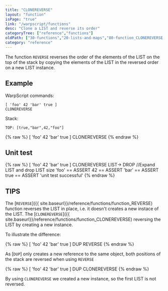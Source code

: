 ```yaml
---
title: "CLONEREVERSE"
layout: "function"
isPage: "true"
link: "/warpscript/functions"
desc: "Clone a LIST and reverse its order"
categoryTree: ["reference","functions"]
oldPath: ["30-functions","20-lists-and-maps","80-function_CLONEREVERSE.html.md"]
category: "reference"
---
```

 

The function `REVERSE` reverses the order of the elements of the LIST on the top of the stack by copying the elements of the LIST in the reversed order on a new LIST instance.


## Example ##


WarpScript commands:

    [ 'foo' 42 'bar' true ]
    CLONEREVERSE

Stack:

    TOP: [true,"bar",42,"foo"]

{% raw %}
<warp10-warpscript-widget backend="{{backend}}"  exec-endpoint="{{execEndpoint}}">[ 'foo' 42 'bar' true ]
CLONEREVERSE
</warp10-warpscript-widget>
{% endraw %}

## Unit test ##

{% raw %}
<warp10-warpscript-widget backend="{{backend}}"  exec-endpoint="{{execEndpoint}}">[ 'foo' 42 'bar' true ]
CLONEREVERSE
LIST-> DROP       //Expand LIST and drop LIST size
'foo' == ASSERT
42 == ASSERT
'bar' == ASSERT
true == ASSERT
'unit test successful'
</warp10-warpscript-widget>
{% endraw %}

## TIPS ##

The [`REVERSE`]({{ site.baseurl}}/reference/functions/function_REVERSE) function reverses the LIST in place, i.e. it doesn't creates a new instace of the LIST.
The [`CLONEREVERSE`]({{ site.baseurl}}/reference/functions/function_CLONEREVERSE) reversing the LIST by creating a new instance.

To illustrate the difference:

{% raw %}
<warp10-warpscript-widget backend="{{backend}}"  exec-endpoint="{{execEndpoint}}">[ 'foo' 42 'bar' true ]
DUP
REVERSE
</warp10-warpscript-widget>
{% endraw %}

As [`DUP`] only creates a new reference to the same object, both positions of the stack are reversed when using `REVERSE`

{% raw %}
<warp10-warpscript-widget backend="{{backend}}"  exec-endpoint="{{execEndpoint}}">[ 'foo' 42 'bar' true ]
DUP
CLONEREVERSE
</warp10-warpscript-widget>
{% endraw %}

By using `CLONEREVERSE` we created a new instance, so the first LIST is not reversed.



